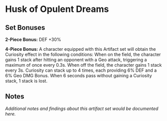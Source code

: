 # Husk of Opulent Dreams

## Set Bonuses

**2-Piece Bonus:** DEF +30%

**4-Piece Bonus:** A character equipped with this Artifact set will obtain the Curiosity effect in the following conditions: When on the field, the character gains 1 stack after hitting an opponent with a Geo attack, triggering a maximum of once every 0.3s. When off the field, the character gains 1 stack every 3s. Curiosity can stack up to 4 times, each providing 6% DEF and a 6% Geo DMG Bonus. When 6 seconds pass without gaining a Curiosity stack, 1 stack is lost.

## Notes

*Additional notes and findings about this artifact set would be documented here.*

